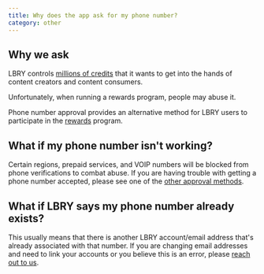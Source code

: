 ```yaml
---
title: Why does the app ask for my phone number?
category: other
---
```


## Why we ask

LBRY controls [millions of credits](/faq/credit-policy) that it wants to get into the hands of content creators and content consumers.

Unfortunately, when running a rewards program, people may abuse it.

Phone number approval provides an alternative method for LBRY users to participate in the [rewards](/faq/rewards) program.

## What if my phone number isn't working?
Certain regions, prepaid services, and VOIP numbers will be blocked from phone verifications to combat abuse. If you are having trouble with getting a phone number accepted, please see one of the [other approval methods](/faq/identity-requirements).

## What if LBRY says my phone number already exists?
This usually means that there is another LBRY account/email address that's already associated with that number. If you are changing email addresses and need to link your accounts or you believe this is an error, please [reach out to us](mailto:help@lbry.com).
